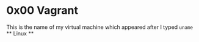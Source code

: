 # 0x00 Vagrant
This is the name of my virtual machine which appeared after I typed `uname` 
** Linux **
